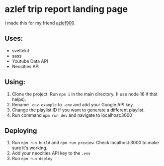 # azlef trip report landing page

I made this for my friend [azlef900](https://www.youtube.com/channel/UCkZjdCdkmeF2ebOGHQOF1gA).

## Uses:

- sveltekit
- sass
- Youtube Data API
- Neocities API

## Using:

1. Clone the project. Run `npm i` in the main directory. (I use node 16 if that helps).
2. Rename `.env-example` to `.env` and add your Google API key.
3. Change the playlist ID if you want to generate a different playlist.
4. Run command `npm run dev` and navigate to localhost:3000

## Deploying

1. Run `npm run build` and `npm run preview`. Check localhost:3000 to make sure it's working.
2. Add your neocities API key to the `.env`
3. Run `npm run deploy`